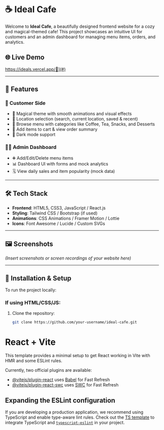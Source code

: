 # ☕ Ideal Cafe

Welcome to **Ideal Cafe**, a beautifully designed frontend website for a cozy and magical-themed cafe! This project showcases an intuitive UI for customers and an admin dashboard for managing menu items, orders, and analytics.

## 🌐 Live Demo

https://ideals.vercel.app/🚀](#) 

---

## 📌 Features

### 🧋 Customer Side
- 🌟 Magical theme with smooth animations and visual effects
- 📍 Location selection (search, current location, saved & recent)
- 🧁 Browse menu with categories like Coffee, Tea, Snacks, and Desserts
- 🛒 Add items to cart & view order summary
- 🌙 Dark mode support

### 🧑‍💼 Admin Dashboard
- ➕ Add/Edit/Delete menu items
- 📊 Dashboard UI with forms and mock analytics
- 🗓️ View daily sales and item popularity (mock data)

---

## 🛠️ Tech Stack

- **Frontend**: HTML5, CSS3, JavaScript / React.js
- **Styling**: Tailwind CSS / Bootstrap (if used)
- **Animations**: CSS Animations / Framer Motion / Lottie
- **Icons**: Font Awesome / Lucide / Custom SVGs

---

## 🖼️ Screenshots

*(Insert screenshots or screen recordings of your website here)*

---

## 🚀 Installation & Setup

To run the project locally:

### If using HTML/CSS/JS:
1. Clone the repository:
   ```bash
   git clone https://github.com/your-username/ideal-cafe.git
# React + Vite

This template provides a minimal setup to get React working in Vite with HMR and some ESLint rules.

Currently, two official plugins are available:

- [@vitejs/plugin-react](https://github.com/vitejs/vite-plugin-react/blob/main/packages/plugin-react/README.md) uses [Babel](https://babeljs.io/) for Fast Refresh
- [@vitejs/plugin-react-swc](https://github.com/vitejs/vite-plugin-react-swc) uses [SWC](https://swc.rs/) for Fast Refresh

## Expanding the ESLint configuration

If you are developing a production application, we recommend using TypeScript and enable type-aware lint rules. Check out the [TS template](https://github.com/vitejs/vite/tree/main/packages/create-vite/template-react-ts) to integrate TypeScript and [`typescript-eslint`](https://typescript-eslint.io) in your project.
